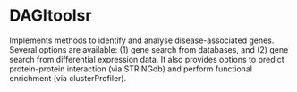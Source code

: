 # DAGItoolsr
Implements methods to identify and analyse disease-associated genes. Several options are available: (1) gene search from databases, and (2) gene search from differential expression data. It also provides options to predict protein-protein interaction (via STRINGdb) and perform functional enrichment (via clusterProfiler).

